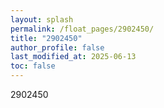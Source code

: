 ```yaml
---
layout: splash
permalink: /float_pages/2902450/
title: "2902450"
author_profile: false
last_modified_at: 2025-06-13
toc: false
---
```

 
2902450
